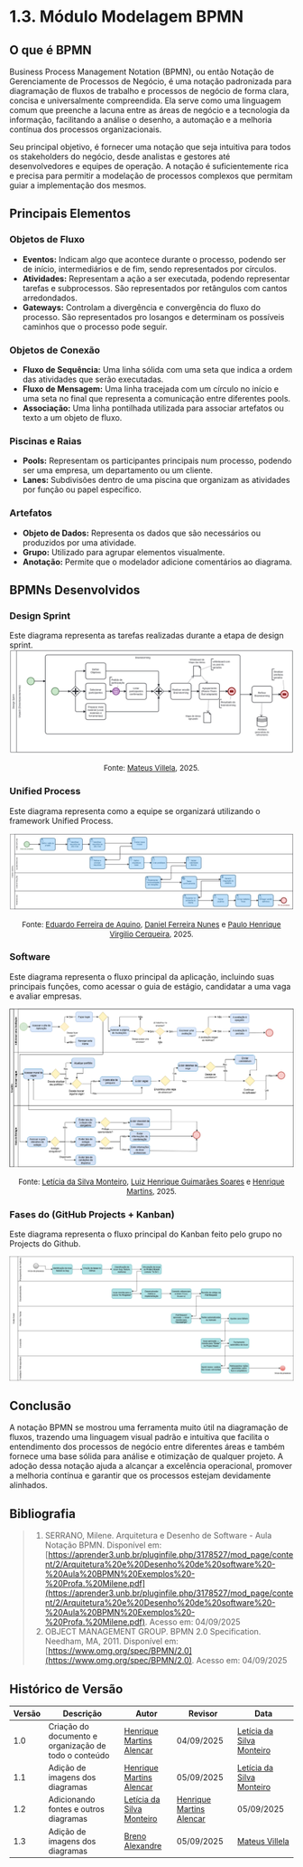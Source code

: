 # **1.3. Módulo Modelagem BPMN**

## **O que é BPMN**

Business Process Management Notation (BPMN), ou então Notação de Gerenciamente de Processos de Negócio, é uma notação padronizada para diagramação de fluxos de trabalho e processos de negócio de forma clara, concisa e universalmente compreendida. Ela serve como uma linguagem comum que preenche a lacuna entre as áreas de negócio e a tecnologia da informação, facilitando a análise o desenho, a automação e a melhoria contínua dos processos organizacionais.

Seu principal objetivo, é fornecer uma notação que seja intuitiva para todos os stakeholders do negócio, desde analistas e gestores até desenvolvedores e equipes de operação. A notação é suficientemente rica e precisa para permitir a modelação de processos complexos que permitam guiar a implementação dos mesmos.

## **Principais Elementos**

### **Objetos de Fluxo**

* **Eventos:** Indicam algo que acontece durante o processo, podendo ser de início, intermediários e de fim, sendo representados por círculos.
*  **Atividades:** Representam a ação a ser executada, podendo representar tarefas e subprocessos. São representados por retângulos com cantos arredondados.
*  **Gateways:** Controlam a divergência e convergência do fluxo do processo. São representados pro losangos e determinam os possíveis caminhos que o processo pode seguir.

### **Objetos de Conexão**

* **Fluxo de Sequência:** Uma linha sólida com uma seta que indica a ordem das atividades que serão executadas.
* **Fluxo de Mensagem:** Uma linha tracejada com um círculo no início e uma seta no final que representa a comunicação entre diferentes pools.
* **Associação:** Uma linha pontilhada utilizada para associar artefatos ou texto a um objeto de fluxo.

### **Piscinas e Raias**

* **Pools:** Representam os participantes principais num processo, podendo ser uma empresa, um departamento ou um cliente.
* **Lanes:** Subdivisões dentro de uma piscina que organizam as atividades por função ou papel específico.

### **Artefatos**

* **Objeto de Dados:** Representa os dados que são necessários ou produzidos por uma atividade.
* **Grupo:** Utilizado para agrupar elementos visualmente.
* **Anotação:** Permite que o modelador adicione comentários ao diagrama.

## **BPMNs Desenvolvidos**

### **Design Sprint**

Este diagrama representa as tarefas realizadas durante a etapa de design sprint.
![BPMN Unified Process - G5](../../assets/imgs/MatheusBPMN.svg)
<font size="2"><p style="text-align: center">Fonte: [Mateus Villela](https://github.com/MVConsorte.png?size=100), 2025.</p></font>


### **Unified Process**

Este diagrama representa como a equipe se organizará utilizando o framework Unified Process.

![BPMN Unified Process - G5](../../assets/imgs/BPMNUnified.jpg)
<font size="2"><p style="text-align: center">Fonte: [Eduardo Ferreira de Aquino](https://github.com/fxred), [Daniel Ferreira Nunes](https://github.com/Mach1r0) e [Paulo Henrique Virgilio Cerqueira](https://github.com/paulocerqr), 2025.</p></font>


### **Software**

Este diagrama representa o fluxo principal da aplicação, incluindo suas principais funções, como acessar o guia de estágio, candidatar a uma vaga e avaliar empresas.

![BPMN Software - G5](../../assets/imgs/BPMNSoftware.png)
<font size="2"><p style="text-align: center">Fonte: [Letícia da Silva Monteiro](https://github.com/leticiamonteiroo), [Luiz Henrique Guimarães Soares](https://github.com/luizh-gsoares) e [Henrique Martins](https://github.com/henryqma.png?size=100), 2025.</p></font>



### **Fases do (GitHub Projects + Kanban)**

Este diagrama representa o fluxo principal do Kanban feito pelo grupo no Projects do Github.

![BPMN (GitHub Projects + Kanban) - G5](../../assets/imgs/BPMNProjectsKanban.png)

## **Conclusão**

A notação BPMN se mostrou uma ferramenta muito útil na diagramação de fluxos, trazendo uma linguagem visual padrão e intuitiva que facilita o entendimento dos processos de negócio entre diferentes áreas e também fornece uma base sólida para análise e otimização de qualquer projeto. A adoção dessa notação ajuda a alcançar a excelência operacional, promover a melhoria contínua e garantir que os processos estejam devidamente alinhados.

## **Bibliografia**

> 1. SERRANO, Milene. Arquitetura e Desenho de Software - Aula Notação BPMN. Disponível em: [https://aprender3.unb.br/pluginfile.php/3178527/mod_page/content/2/Arquitetura%20e%20Desenho%20de%20software%20-%20Aula%20BPMN%20Exemplos%20-%20Profa.%20Milene.pdf](https://aprender3.unb.br/pluginfile.php/3178527/mod_page/content/2/Arquitetura%20e%20Desenho%20de%20software%20-%20Aula%20BPMN%20Exemplos%20-%20Profa.%20Milene.pdf). Acesso em: 04/09/2025
> 2. OBJECT MANAGEMENT GROUP. BPMN 2.0 Specification. Needham, MA, 2011. Disponível em: [https://www.omg.org/spec/BPMN/2.0](https://www.omg.org/spec/BPMN/2.0). Acesso em: 04/09/2025

## **Histórico de Versão**

| Versão | Descrição | Autor | Revisor | Data |
|--------|-------------------------------------------------------------|------------------------------------------|------------|------------------------------------------|
| 1.0    | Criação do documento e organização de todo o conteúdo       | [Henrique Martins Alencar](https://github.com/henryqma) | 04/09/2025 | [Letícia da Silva Monteiro](https://github.com/leticiamonteiroo) |
| 1.1    | Adição de imagens dos diagramas       | [Henrique Martins Alencar](https://github.com/henryqma) | 05/09/2025 | [Letícia da Silva Monteiro](https://github.com/leticiamonteiroo) |
| 1.2   | Adicionando fontes e outros diagramas  |[Letícia da Silva Monteiro](https://github.com/leticiamonteiroo)| [Henrique Martins Alencar](https://github.com/henryqma) | 05/09/2025 |  |
| 1.3    | Adição de imagens dos diagramas       | [Breno Alexandre](https://github.com/brenoalexandre0) | 05/09/2025 | [Mateus Villela](https://github.com/MVConsorte) |